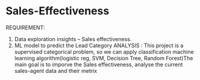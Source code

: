# Sales-Effectiveness
REQUIREMENT:
 1. Data exploration insights – Sales effectiveness.
 2. ML model to predict the Lead Category
 ANALYSIS :
This project is a supervised categorical problem, so we can apply classification machine learning algorithm(logistic 
  reg, SVM, Decision Tree, Random Forest)The main goal is to imporve the Sales effectiveness, analyse the 
  current sales-agent data and their metrix 
